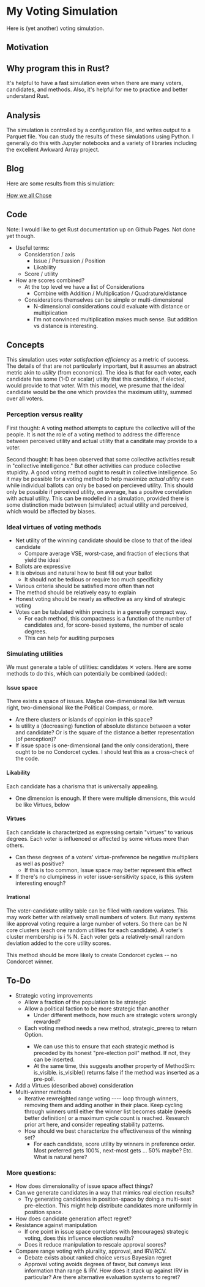 # My Voting Simulation

Here is (yet another) voting simulation.

## Motivation

## Why program this in Rust?

It's helpful to have a fast simulation even when there are many voters, candidates,
and methods. Also, it's helpful for me to practice and better understand Rust.

## Analysis

The simulation is controlled by a configuration file, and writes output to a Parquet file.
You can study the results of these simulations using Python. I generally do this with
Jupyter notebooks and a variety of libraries including the excellent Awkward Array
project.

## Blog

Here are some results from this simulation:

[How we all Chose](https://tcawlfield.github.io/vote-sim-studies/)

## Code

Note: I would like to get Rust documentation up on Github Pages. Not done yet though.

* Useful terms:
  * Consideration / axis
    * Issue / Persuasion / Position
    * Likability
  * Score / utility
* How are scores combined?
  * At the top level we have a list of Considerations
    * Combine with Addition / Multiplication / Quadrature/distance
  * Considerations themselves can be simple or multi-dimensional
    * N-dimensional considerations could evaluate with distance or multiplication
    * I'm not convinced multiplication makes much sense. But addition vs distance is interesting.

## Concepts

This simulation uses *voter satisfaction efficiency* as a metric of success. The details
of that are not particularly important, but it assumes an abstract metric akin to
*utility* (from economics). The idea is that for each voter, each candidate has some
(1-D or scalar) utility that this candidate, if elected, would provide to that voter.
With this model, we presume that the ideal candidate would be the one which provides
the maximum utility, summed over all voters.

### Perception versus reality

First thought: A voting method attempts to capture the collective will of the people.
It is not the role of a voting method to address the difference between perceived utility
and actual utility that a canditate may provide to a voter.

Second thought: It has been observed that some collective activities
result in "collective intelligence." But other activities can produce collective stupidity.
A good voting method ought to result in collective intelligence.
So it may be possible for a voting method to help maximize *actual utility* even while
individual ballots can only be based on percieved utility. This should only be possible
if perceived utility, on average, has a positive correlation with actual utility.
This can be modelled in a simulation, provided there is some distinction made
between (simulated) actual utility and perceived, which would be affected by biases.

### Ideal virtues of voting methods

* Net utility of the winning candidate should be close to that of the ideal candidate
  * Compare average VSE, worst-case, and fraction of elections that yield the ideal
* Ballots are expressive
* It is obvious and natural how to best fill out your ballot
  * It should not be tedious or require too much specificity
* Various criteria should be satisfied more often than not
* The method should be relatively easy to explain
* Honest voting should be nearly as effective as any kind of strategic voting
* Votes can be tabulated within precincts in a generally compact way.
  * For each method, this compactness is a function of the number of candidates
    and, for score-based systems, the number of scale degrees.
  * This can help for auditing purposes

### Simulating utilities

We must generate a table of utilities: candidates ✕ voters.
Here are some methods to do this, which can potentially be combined (added):

#### Issue space

There exists a space of issues. Maybe one-dimensional like left versus
right, two-dimensional like the Political Compass, or more.
* Are there clusters or islands of oppinion in this space?
* Is utility a (decreasing) function of absolute distance between a voter and candidate?
  Or is the square of the distance a better representation (of perception)?
* If issue space is one-dimensional (and the only consideration), there ought to be
  no Condorcet cycles. I should test this as a cross-check of the code.

#### Likability

Each candidate has a charisma that is universally appealing.
* One dimension is enough. If there were multiple dimensions, this would be like
  Virtues, below

#### Virtues

Each candidate is characterized as expressing certain "virtues" to various degrees.
Each voter is influenced or affected by some virtues more than others.

* Can these degrees of a voters' virtue-preference be negative multipliers as well as positive?
  * If this is too common, Issue space may better represent this effect
* If there's no clumpiness in voter issue-sensitivity space, is this system interesting enough?

#### Irrational

The voter-candidate utility table can be filled with random variates.
This may work better with relatively small numbers of voters. But many systems
like approval voting require a large number of voters. So there can be
N core clusters (each one random utilities for each candidate). A voter's
cluster membership is i % N. Each voter gets a relatively-small random deviation added
to the core utility scores.

This method should be more likely to create Condorcet cycles -- no Condorcet winner.

## To-Do

* Strategic voting improvements
  * Allow a fraction of the population to be strategic
  * Allow a political faction to be more strategic than another
    * Under different methods, how much are strategic voters wrongly rewarded?
  * Each voting method needs a new method, strategic_prereq to return Option<Method>.
    * We can use this to ensure that each strategic method is preceded by its
      honest "pre-election poll" method. If not, they can be inserted.
    * At the same time, this suggests another property of MethodSim: is_visible.
      is_visible() returns false if the method was inserted as a pre-poll.
* Add a Virtues (described above) consideration
* Multi-winner methods
  * Iterative rewreighted range voting ---- loop through winners, removing them
    and adding another in their place. Keep cycling through winners until either
    the winner list becomes stable (needs better definition) or a maximum cycle
    count is reached. Research prior art here, and consider repeating stability
    patterns.
  * How should we best characterize the effectiveness of the winning set?
    * For each candidate, score utility by winners in preference order. Most
      preferred gets 100%, next-most gets ... 50% maybe? Etc. What is natural
      here?

### More questions:

* How does dimensionality of issue space affect things?
* Can we generate candidates in a way that mimics real election results?
  * Try generating candidates in position-space by doing a multi-seat pre-election. This
    might help distribute candidates more uniformly in position space.
* How does candidate generation affect regret?
* Resistance against manipulation
  * If one point in issue space correlates with (encourages) strategic voting, does this influence election results?
  * Does it reduce manipulation to rescale approval scores?
* Compare range voting with plurality, approval, and IRV/RCV.
  * Debate exists about ranked choice versus Bayesian regret
  * Approval voting avoids degrees of favor, but conveys less information than range & IRV.
    How does it stack up against IRV in particular? Are there alternative evaluation systems to
    regret?
